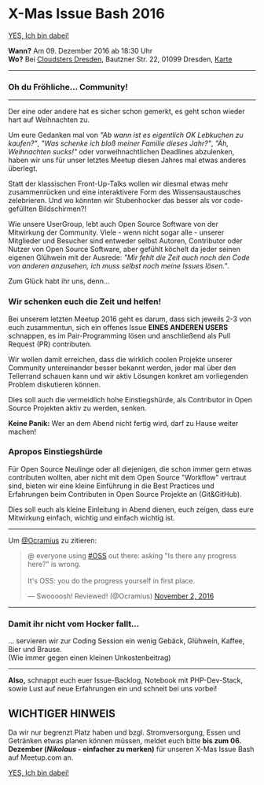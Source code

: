 # X-Mas Issue Bash 2016

<a href="@meetup_url@" title="Jetzt anmelden zum X-Mas Bash 2016" class="btn btn-success pull-right">
	<i class="fa fa-snowflake-o"></i> YES, Ich bin dabei! <i class="fa fa-snowflake-o"></i>
</a>

**Wann?** Am 09. Dezember 2016 ab 18:30 Uhr  
**Wo?** Bei [Cloudsters Dresden](http://dresden.cloudsters.net), Bautzner Str. 22, 01099 Dresden, [<i class="fa fa-map-marker"></i> Karte](https://goo.gl/maps/r4qppH2zbqB2)

<hr class="blockspace">

### Oh du Fröhliche... Community!

<hr class="blockspace">

Der eine oder andere hat es sicher schon gemerkt, es geht schon wieder hart auf Weihnachten zu.

Um eure Gedanken mal von _"Ab wann ist es eigentlich OK Lebkuchen zu kaufen?"_, 
_"Was schenke ich bloß meiner Familie dieses Jahr?"_, _"Äh, Weihnachten sucks!"_ 
oder vorweihnachtlichen Deadlines abzulenken, haben wir uns für unser letztes Meetup diesen Jahres mal etwas anderes überlegt.

Statt der klassischen Front-Up-Talks wollen wir diesmal etwas mehr zusammenrücken und eine interaktivere
Form des Wissensaustausches zelebrieren. Und wo könnten wir Stubenhocker das besser als vor code-gefüllten Bildschirmen?!

Wie unsere UserGroup, lebt auch Open Source Software von der Mitwirkung der Community. 
Viele - wenn nicht sogar alle - unserer Mitglieder und Besucher sind entweder selbst Autoren, Contributor oder Nutzer von Open Source Software,
aber gefühlt köchelt da jeder seinen eigenen Glühwein mit der Ausrede: _"Mir fehlt die Zeit auch noch den Code von anderen anzusehen, ich muss selbst noch meine Issues lösen."_.
 
Zum Glück habt ihr uns, denn...
 
### Wir schenken euch die Zeit und helfen!
 
Bei unserem letzten Meetup 2016 geht es darum, dass sich jeweils 2-3 von euch zusammentun, sich ein offenes Issue **EINES ANDEREN USERS** schnappen, es im Pair-Programming lösen und anschließend als Pull Request (PR) contributen.

Wir wollen damit erreichen, dass die wirklich coolen Projekte unserer Community untereinander besser bekannt werden, jeder mal über den Tellerrand schauen kann und wir aktiv Lösungen konkret am vorliegenden Problem diskutieren können.

Dies soll auch die vermeidlich hohe Einstiegshürde, als Contributor in Open Source Projekten aktiv zu werden, senken.

**Keine Panik:** Wer an dem Abend nicht fertig wird, darf zu Hause weiter machen! <i class="twa twa-lg twa-grimacing"></i>

### Apropos Einstiegshürde

Für Open Source Neulinge oder all diejenigen, die schon immer gern etwas contributen wollten, aber nicht mit dem Open Source "Workflow" vertraut sind, 
bieten wir eine kleine Einführung in die Best Practices und Erfahrungen beim Contributen in Open Source Projekte an (Git&GitHub). 

Dies soll euch als kleine Einleitung in Abend dienen, euch zeigen, dass eure Mitwirkung einfach, wichtig und einfach wichtig ist.
  
<hr class="blockquote">
  
Um [@Ocramius](https://twitter.com/Ocramius) zu zitieren:

<blockquote class="twitter-tweet" data-partner="tweetdeck"><p lang="en" dir="ltr">@ everyone using <a href="https://twitter.com/hashtag/OSS?src=hash">#OSS</a> out there: asking &quot;Is there any progress here?&quot; is wrong.<br><br>It&#39;s OSS: you do the progress yourself in first place.</p>&mdash; Swoooosh! Reviewed! (@Ocramius) <a href="https://twitter.com/Ocramius/status/793758118022905856">November 2, 2016</a></blockquote>
<script async src="//platform.twitter.com/widgets.js" charset="utf-8"></script>

<hr class="blockquote">

### Damit ihr nicht vom Hocker fallt...

... servieren wir zur Coding Session ein wenig Gebäck, Glühwein, Kaffee, Bier und Brause.  
(Wie immer gegen einen kleinen Unkostenbeitrag)

<hr class="blockquote">

**Also,** schnappt euch euer Issue-Backlog, Notebook mit PHP-Dev-Stack, sowie Lust auf neue Erfahrungen ein und schneit bei uns vorbei!  

## WICHTIGER HINWEIS

Da wir nur begrenzt Platz haben und bzgl. Stromversorgung, Essen und Getränken etwas planen können müssen, 
meldet euch bitte **bis zum 06. Dezember (_Nikolaus_ - einfacher zu merken)** für unseren X-Mas Issue Bash auf Meetup.com an.

<div class="row blockspace">
	<div class="hidden-xs hidden-sm col-md-3 col-lg-3"></div>
	<div class="col-xs-12 col-sm-12 col-md-6 col-lg-6">
		<a href="@meetup_url@" title="Jetzt anmelden zum X-Mas Bash 2016" class="btn btn-lg btn-success btn-block">
			<i class="fa fa-snowflake-o"></i> YES, Ich bin dabei! <i class="fa fa-snowflake-o"></i>
		</a>
	</div>
	<div class="hidden-xs hidden-sm col-md-3 col-lg-3"></div>
</div>
